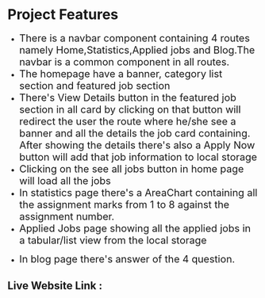 # Project Features

- <span style="font-size:20px;">There is a navbar component containing 4 routes namely Home,Statistics,Applied jobs and Blog.The navbar is a common component in all routes.</span>
- <span style="font-size:20px;">The homepage have a banner, category list section and featured job section</span>
- <span style="font-size:20px;">There's View Details button in the featured job section in all card by clicking on that button will redirect the user the route where he/she see a banner and all the details the job card containing. After showing the details there's also a Apply Now button will add that job information to local storage</span>
- <span style="font-size:20px;">Clicking on the see all jobs button in home page will load all the jobs</span>
- <span style="font-size:20px;">In statistics page there's a AreaChart containing all the assignment marks from 1 to 8 against the assignment number.</span>
- <span style="font-size:20px;">Applied Jobs page showing all the applied jobs in a tabular/list view from the local storage
</span>

- <span style="font-size:20px;">In blog page there's answer of the 4 question.</span>


## Live Website Link :